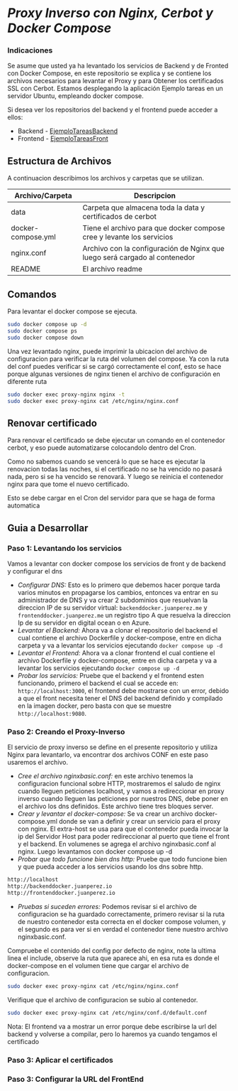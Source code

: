 # _Proxy Inverso con Nginx, Cerbot y Docker Compose_

### Indicaciones
Se asume que usted ya ha levantado los servicios de Backend y de Fronted con Docker Compose, en este repositorio se explica y se contiene los archivos necesarios para levantar el Proxy y para Obtener los certificados SSL con Cerbot.
Estamos desplegando la aplicación Ejemplo tareas en un servidor Ubuntu, empleando docker compose.

Si desea ver los repositorios del backend y el frontend puede acceder a ellos:
- Backend - [EjemploTareasBackend](https://github.com/calderonperaza/ejemplotareasBackEndExpress)
- Frontend - [EjemploTareasFront](https://github.com/calderonperaza/ejemplotareasfrontend)

## Estructura de Archivos

A continuacion describimos los archivos y carpetas que se utilizan.

| Archivo/Carpeta | Descripcion |
| ------ | ------ |
| data | Carpeta que almacena toda la data y certificados de cerbot|
| docker-compose.yml | Tiene el archivo para que docker compose cree y levante los servicios |
| nginx.conf | Archivo con la configuración de Nginx que luego será cargado al contenedor |
| README | El archivo readme |


## Comandos
Para levantar el docker compose se ejecuta.

```sh
sudo docker compose up -d
sudo docker compose ps
sudo docker compose down
```

Una vez levantado nginx, puede imprimir la ubicacion del archivo de configuracion para verificar la ruta del volumen del compose. Ya con la ruta del conf puedes verificar si se cargó correctamente el conf, esto se hace porque algunas versiones de nginx tienen el archivo de configuración en diferente ruta

```sh
sudo docker exec proxy-nginx nginx -t
sudo docker exec proxy-nginx cat /etc/nginx/nginx.conf
```

## Renovar certificado
Para renovar el certificado se debe ejecutar un comando en el contenedor cerbot, y eso puede automatizarse colocandolo dentro del Cron.

Como no sabemos cuando se vencerá lo que se hace es ejecutar la renovacion todas las noches, si el certificado no se ha vencido no pasará nada, pero si se ha vencido se renovará. Y luego se reinicia el contenedor nginx para que tome el nuevo certificado.


Esto se debe cargar en el Cron del servidor para que se haga de forma automatica

## Guia a Desarrollar

### Paso 1: Levantando los servicios
Vamos a levantar con docker compose los servicios de front y de backend y configurar el dns

- _Configurar DNS:_ Esto es lo primero que debemos hacer porque tarda varios minutos en propagarse los cambios, entonces va entrar en su administrador de DNS y va crear 2 subdominios que resuelvan la direccion IP de su servidor virtual: `backenddocker.juanperez.me` y `frontenddocker.juanperez.me` un registro tipo A que resuelva la direccion Ip de su servidor en digital ocean o en Azure.
- _Levantar el Backend:_ Ahora va a clonar el repositorio del backend el cual contiene el archivo Dockerfile y docker-compose, entre en dicha carpeta y va a levantar los servicios ejecutando `docker compose up -d`
- _Levantar el Frontend:_ Ahora va a clonar frontend el cual contiene el archivo Dockerfile y docker-compose, entre en dicha carpeta y va a levantar los servicios ejecutando `docker compose up -d`
- _Probar los servicios:_ Pruebe que el backend y el frontend esten funcionando, primero el backend el cual se accede en: `http://localhost:3000`, el frontend debe mostrarse con un error, debido a que el front necesita tener el DNS del backend definido y compilado en la imagen docker, pero basta con que se muestre `http://localhost:9080`.

### Paso 2: Creando el Proxy-Inverso
El servicio de proxy inverso se define en el presente repositorio y utiliza Nginx para levantarlo, va encontrar dos archivos CONF en este paso usaremos el archivo.

- _Cree el archivo nginxbasic.conf:_ en este archivo tenemos la configuracion funcional sobre HTTP, mostraremos el saludo de nginx cuando lleguen peticiones localhost, y vamos a redireccionar en proxy inverso cuando lleguen las peticiones por nuestros DNS, debe poner en el archivo los dns definidos. Este archivo tiene tres bloques server.
- _Crear y levantar el docker-compose:_ Se va crear un archivo docker-compose.yml donde se van a definir y crear un servicio para el proxy con nginx. El extra-host se usa para que el contenedor pueda invocar la ip del Servidor Host para poder redireccionar al puerto que tiene el front y el backend. En volumenes se agrega el archivo nginxbasic.conf al nginx. Luego levantamos con docker compose up -d
- _Probar que todo funcione bien dns http:_ Pruebe que todo funcione bien y que pueda acceder a los servicios usando los dns sobre http.
```sh
http://localhost
http://backenddocker.juanperez.io
http://frontenddocker.juanperez.io
```
- _Pruebas si suceden errores:_ Podemos revisar si el archivo de configuracion se ha guardado correctamente, primero revisar si la ruta de nuestro contenedor esta correcta en el docker compose volumen, y el segundo es para ver si en verdad el contenedor tiene nuestro archivo nginxbasic.conf.

Compruebe el contenido del config por defecto de nginx, note la ultima linea el include, observe la ruta que aparece ahi, en esa ruta es donde el docker-compose en el volumen tiene que cargar el archivo de configuracion.
```sh
sudo docker exec proxy-nginx cat /etc/nginx/nginx.conf
```

Verifique que el archivo de configuracion se subio al contenedor.
```sh
sudo docker exec proxy-nginx cat /etc/nginx/conf.d/default.conf
```
Nota: El frontend va a mostrar un error porque debe escribirse la url del backend y volverse a compilar, pero lo haremos ya cuando tengamos el certificado

### Paso 3: Aplicar el certificados




### Paso 3: Configurar la URL del FrontEnd